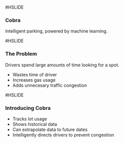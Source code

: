 #HSLIDE

### Cobra

Intelligent parking, powered by machine learning.

#HSLIDE

### The Problem

Drivers spend large amounts of time looking for a spot.

- Wastes time of driver
- Increases gas usage
- Adds unnecesary traffic congestion

#HSLIDE

### Introducing Cobra

- Tracks lot usage
- Shows historical data
- Can extrapolate data to future dates
- Intelligently directs drivers to prevent congestion